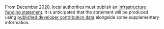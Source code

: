 From December 2020, local authorities must publish an [infrastructure funding statement](https://www.gov.uk/guidance/community-infrastructure-levy#para175). It is anticipated that the statement will be produced using [published developer contribution data](https://digital-land.github.io/project/developer-contributions/) alongside some supplementary information.